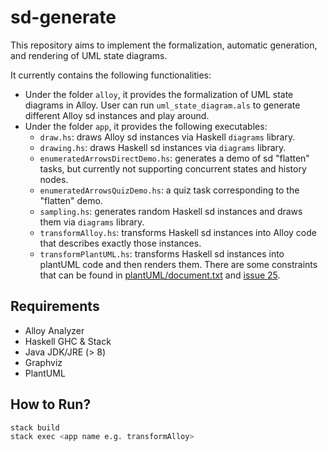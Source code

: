 # sd-generate

This repository aims to implement the formalization, automatic generation, and rendering of UML state diagrams.

It currently contains the following functionalities:

- Under the folder `alloy`, it provides the formalization of UML state diagrams in Alloy. User can run `uml_state_diagram.als` to generate different Alloy sd instances and play around.
- Under the folder `app`, it provides the following executables:
  - `draw.hs`: draws Alloy sd instances via Haskell `diagrams` library.
  - `drawing.hs`: draws Haskell sd instances via `diagrams` library.
  - `enumeratedArrowsDirectDemo.hs`: generates a demo of sd "flatten" tasks, but currently not supporting concurrent states and history nodes.
  - `enumeratedArrowsQuizDemo.hs`: a quiz task corresponding to the "flatten" demo.
  - `sampling.hs`: generates random Haskell sd instances and draws them via `diagrams` library.
  - `transformAlloy.hs`: transforms Haskell sd instances into Alloy code that describes exactly those instances.
  - `transformPlantUML.hs`: transforms Haskell sd instances into plantUML code and then renders them. There are some constraints that can be found in [plantUML/document.txt](https://github.com/fmidue/sd-generate/blob/main/plantUML/document.txt) and [issue 25](https://github.com/fmidue/sd-generate/issues/25).

## Requirements

- Alloy Analyzer
- Haskell GHC & Stack
- Java JDK/JRE (> 8)
- Graphviz
- PlantUML

## How to Run?

```bash
stack build
stack exec <app name e.g. transformAlloy>
